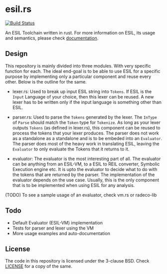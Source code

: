 # esil.rs
[![Build Status](https://travis-ci.org/radare/esil-rs.svg)](https://travis-ci.org/sushant94/esil-rs)

An ESIL Toolchain written in rust. For more information on ESIL, its usage and
semantics, please check [documentation](https://github.com/radare/radare2book/blob/master/esil.md).

## Design

This repository is mainly divided into three modules. With very specific
function for each. The ideal end-goal is to be able to use ESIL for a specific
purpose by implementing only a particular component and reuse every other.
Below is the outline for the same.

- lexer.rs: Used to break up input ESIL string into `Tokens`. If ESIL is the
  `Input` Language of your choice, then this lexer can be reused. A new lexer
  has to be written only if the input language is something other than ESIL.

- parser.rs: Used to parse the `Tokens` generated by the lexer. The `InType`
  of `Parse` should match the `Token` type for `Tokenize`. As long as your
  lexer outputs `Tokens` (as defined in lexer.rs), this component can be
  reused to process the tokens that your lexer produces. The parser does not
  work as a standalone as a standalone and is to be embeded into an
  `Evaluator`. The parser does most of the heavy work in translating ESIL,
  leaving the `Evaluator` to only evaluate the Tokens that it returns to it.

- evaluator: The evaluator is the most interesting part of all. The evaluator
  can be anything from an ESIL-VM, to a ESIL to REIL converter, Symbolic
  Execution engine etc. It is upto the evaluator to decide what to do with the
  tokens that are returned by the parser. The implementation of the evaluator
  depends on the use case. Usually, this is the only component that is to be
  implemented when using ESIL for any analysis.

(TODO) To see a sample usage of an evaluator, check vm.rs or radeco-lib


## Todo

* Default Evaluator (ESIL-VM) implementation
* Tests for parser and lexer using the VM
* More usage examples and auto-documentation

## License

The code in this repository is licensed under the 3-clause BSD. Check
[LICENSE](https://github.com/sushant94/esil-rs/blob/master/LICENSE) for a copy of the same.
